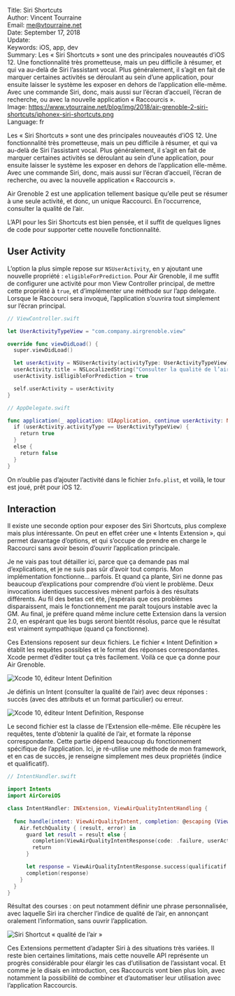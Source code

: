 Title:     Siri Shortcuts  
Author:    Vincent Tourraine  
Email:     me@vtourraine.net  
Date:      September 17, 2018  
Update:    
Keywords:  iOS, app, dev  
Summary:   Les « Siri Shortcuts » sont une des principales nouveautés d’iOS 12. Une fonctionnalité très prometteuse, mais un peu difficile à résumer, et qui va au-delà de Siri l’assistant vocal. Plus généralement, il s’agit en fait de marquer certaines activités se déroulant au sein d’une application, pour ensuite laisser le système les exposer en dehors de l’application elle-même. Avec une commande Siri, donc, mais aussi sur l’écran d’accueil, l’écran de recherche, ou avec la nouvelle application « Raccourcis ».  
Image:     https://www.vtourraine.net/blog/img/2018/air-grenoble-2-siri-shortcuts/iphonex-siri-shortcuts.png  
Language:  fr  


Les « Siri Shortcuts » sont une des principales nouveautés d’iOS 12. Une fonctionnalité très prometteuse, mais un peu difficile à résumer, et qui va au-delà de Siri l’assistant vocal. Plus généralement, il s’agit en fait de marquer certaines activités se déroulant au sein d’une application, pour ensuite laisser le système les exposer en dehors de l’application elle-même. Avec une commande Siri, donc, mais aussi sur l’écran d’accueil, l’écran de recherche, ou avec la nouvelle application « Raccourcis ».

Air Grenoble 2 est une application tellement basique qu’elle peut se résumer à une seule activité, et donc, un unique Raccourci. En l’occurrence, consulter la qualité de l’air. 

L’API pour les Siri Shortcuts est bien pensée, et il suffit de quelques lignes de code pour supporter cette nouvelle fonctionnalité.

## User Activity

L’option la plus simple repose sur `NSUserActivity`, en y ajoutant une nouvelle propriété : `eligibleForPrediction`. Pour Air Grenoble, il me suffit de configurer une activité pour mon View Controller principal, de mettre cette propriété à `true`, et d’implémenter une méthode sur l’app delegate. Lorsque le Raccourci sera invoqué, l’application s’ouvrira tout simplement sur l’écran principal.

``` swift
// ViewController.swift

let UserActivityTypeView = "com.company.airgrenoble.view"

override func viewDidLoad() {
  super.viewDidLoad()

  let userActivity = NSUserActivity(activityType: UserActivityTypeView)
  userActivity.title = NSLocalizedString("Consulter la qualité de l’air", comment: "")
  userActivity.isEligibleForPrediction = true

  self.userActivity = userActivity
}
```

``` swift
// AppDelegate.swift

func application(_ application: UIApplication, continue userActivity: NSUserActivity, restorationHandler: @escaping ([UIUserActivityRestoring]?) -> Void) -> Bool {
  if (userActivity.activityType == UserActivityTypeView) {
    return true
  }
  else {
    return false
  }
}
```

On n’oublie pas d’ajouter l’activité dans le fichier `Info.plist`, et voilà, le tour est joué, prêt pour iOS 12. 

## Interaction

Il existe une seconde option pour exposer des Siri Shortcuts, plus complexe mais plus intéressante. On peut en effet créer une « Intents Extension », qui permet davantage d’options, et qui s’occupe de prendre en charge le Raccourci sans avoir besoin d’ouvrir l’application principale.

Je ne vais pas tout détailler ici, parce que ça demande pas mal d’explications, et je ne suis pas sûr d’avoir tout compris. Mon implémentation fonctionne... parfois. Et quand ça plante, Siri ne donne pas beaucoup d’explications pour comprendre d’où vient le problème. Deux invocations identiques successives mènent parfois à des résultats différents. Au fil des betas cet été, j’espérais que ces problèmes disparaissent, mais le fonctionnement me paraît toujours instable avec la GM. Au final, je préfère quand même inclure cette Extension dans la version 2.0, en espérant que les bugs seront bientôt résolus, parce que le résultat est vraiment sympathique (quand ça fonctionne).

Ces Extensions reposent sur deux fichiers. Le fichier « Intent Definition » établit les requêtes possibles et le format des réponses correspondantes. Xcode permet d’éditer tout ça très facilement. Voilà ce que ça donne pour Air Grenoble.

![Xcode 10, éditeur Intent Definition](/blog/img/2018/air-grenoble-2-siri-shortcuts/intentdefinition-intent.png)

Je définis un Intent (consulter la qualité de l’air) avec deux réponses : succès (avec des attributs et un format particulier) ou erreur.

![Xcode 10, éditeur Intent Definition, Response](/blog/img/2018/air-grenoble-2-siri-shortcuts/intentdefinition-response)

Le second fichier est la classe de l’Extension elle-même. Elle récupère les requêtes, tente d’obtenir la qualité de l’air, et formate la réponse correspondante. Cette partie dépend beaucoup du fonctionnement spécifique de l’application. Ici, je ré-utilise une méthode de mon framework, et en cas de succès, je renseigne simplement mes deux propriétés (indice et qualificatif).

``` swift
// IntentHandler.swift

import Intents
import AirCoreiOS

class IntentHandler: INExtension, ViewAirQualityIntentHandling {
    
  func handle(intent: ViewAirQualityIntent, completion: @escaping (ViewAirQualityIntentResponse) -> Void) {
    Air.fetchQuality { (result, error) in
      guard let result = result else {
        completion(ViewAirQualityIntentResponse(code: .failure, userActivity: nil))
        return
      }

      let response = ViewAirQualityIntentResponse.success(qualificatif: result.qualificatif().localizedLowercase, indice: NSNumber(value: result.indice))
      completion(response)
    }
  }
}
```

Résultat des courses : on peut notamment définir une phrase personnalisée, avec laquelle Siri ira chercher l’indice de qualité de l’air, en annonçant oralement l’information, sans ouvrir l’application.

![Siri Shortcut « qualité de l’air »](/blog/img/2018/air-grenoble-2-siri-shortcuts/iphonex-siri-shortcuts.png)

Ces Extensions permettent d’adapter Siri à des situations très variées. Il reste bien certaines limitations, mais cette nouvelle API représente un progrès considérable pour élargir les cas d’utilisation de l’assistant vocal. Et comme je le disais en introduction, ces Raccourcis vont bien plus loin, avec notamment la possibilité de combiner et d’automatiser leur utilisation avec l’application Raccourcis.
